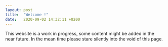 ```yaml
---
layout: post
title:  "Welcome !"
date:   2020-09-02 14:32:11 +0200
---
```


This website is a work in progress, some content might be added in the near future. In the mean time please stare silently into the void of this page.